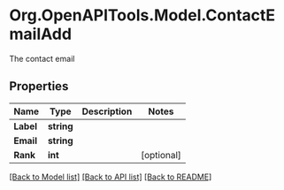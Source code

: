 # Org.OpenAPITools.Model.ContactEmailAdd
The contact email
## Properties

Name | Type | Description | Notes
------------ | ------------- | ------------- | -------------
**Label** | **string** |  | 
**Email** | **string** |  | 
**Rank** | **int** |  | [optional] 

[[Back to Model list]](../README.md#documentation-for-models) [[Back to API list]](../README.md#documentation-for-api-endpoints) [[Back to README]](../README.md)


